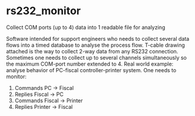 # rs232_monitor
Collect COM ports (up to 4) data into 1 readable file for analyzing

Software intended for support engineers who needs to collect several data flows into a timed database to analyse the process flow.
T-cable drawing attached is the way to collect 2-way data from any RS232 connection. Sometimes one needs to collect up to several channels simultaneously so the maximum COM-port number extended to 4.
Real world example: analyse behavior of PC-fiscal controller-printer system. One needs to monitor:
1) Commands PC -> Fiscal
2) Replies Fiscal -> PC
3) Commands Fiscal -> Printer
4) Replies Printer -> Fiscal
